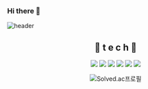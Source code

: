 ### Hi there 👋

<!--
**ktjs7252/ktjs7252** is a ✨ _special_ ✨ repository because its `README.md` (this file) appears on your GitHub profile.

Here are some ideas to get you started:

- 🔭 I’m currently working on ...
- 🌱 I’m currently learning ...
- 👯 I’m looking to collaborate on ...
- 🤔 I’m looking for help with ...
- 💬 Ask me about ...
- 📫 How to reach me: ...
- 😄 Pronouns: ...
- ⚡ Fun fact: ...
-->


![header](https://capsule-render.vercel.app/api?type=waving&color=gradient&height=300&section=header&text=~~&fontSize=70)
<div align=center>
  
  ## 🌹 t e c h 🌹
  
 <img src="https://img.shields.io/badge/C-A8B9CC?style=flat-square&logo=C&logoColor=white"/> 
 <img src="https://img.shields.io/badge/C++-00599C?style=flat-square&logo=C%2B%2B&logoColor=white"/> 
 <img src="https://img.shields.io/badge/Python-3766AB?style=flat-square&logo=Python&logoColor=white"/></a>  
 <img src="https://img.shields.io/badge/HTML-E34F26?style=flat-square&logo=HTML5&logoColor=white"/>
 <img src="https://img.shields.io/badge/CSS-1572B6?style=flat-square&logo=CSS3&logoColor=white"/>
 <img src="https://img.shields.io/badge/SELENIUM-43B02A?style=for-the-badge&logo=SELENIUM&logoColor=white">


![Solved.ac프로필](http://mazassumnida.wtf/api/v2/generate_badge?boj=ktjs7252)
